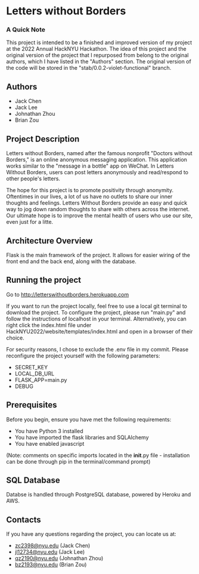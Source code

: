 # Letters without Borders

### A Quick Note
This project is intended to be a finished and improved version of my project at the 2022 Annual HackNYU Hackathon. The idea of this project and the original version of the project that I repurposed from belong to the original authors, which I have listed in the "Authors" section. The original version of the code will be stored in the "stab/0.0.2-violet-functional" branch. 

## Authors
* Jack Chen
* Jack Lee
* Johnathan Zhou
* Brian Zou

## Project Description
Letters without Borders, named after the famous nonprofit "Doctors without Borders," is an online anonymous messaging application. This application works similar to the "message in a bottle" app on WeChat. In Letters Without Borders, users can post letters anonymously and read/respond to other people's letters.

The hope for this project is to promote positivity through anonymity. Oftentimes in our lives, a lot of us have no outlets to share our inner thoughts and feelings. Letters Without Borders provide an easy and quick way to jog down random thoughts to share with others across the internet. Our ultimate hope is to improve the mental health of users who use our site, even just for a litte.

## Architecture Overview
Flask is the main framework of the project. It allows for easier wiring of
the front end and the back end, along with the database.

## Running the project
Go to http://letterswithoutborders.herokuapp.com

If you want to run the project locally, feel free to use a local git terminal to download the project. To configure the project, please run "main.py" and follow the instructions of localhost in your terminal. Alternatively, you can right click the index.html file under HackNYU2022/website/templates/index.html and open in a browser of their choice.

For security reasons, I chose to exclude the .env file in my commit. Please reconfigure the project yourself with the following parameters:
* SECRET_KEY
* LOCAL_DB_URL
* FLASK_APP=main.py
* DEBUG

## Prerequisites
Before you begin, ensure you have met the following requirements:
* You have Python 3 installed
* You have imported the flask libraries and SQLAlchemy 
* You have enabled javascript

(Note: comments on specific imports located in the __init__.py file - 
installation can be done through pip in the terminal/command prompt)

## SQL Database
Databse is handled through PostgreSQL database, powered by Heroku and AWS. 

## Contacts
If you have any questions regarding the project, you can locate
us at:
* zc2398@nyu.edu (Jack Chen)
* jl12734@nyu.edu (Jack Lee)
* qz2190@nyu.edu (Johnathan Zhou)
* bz2193@nyu.edu (Brian Zou)


















